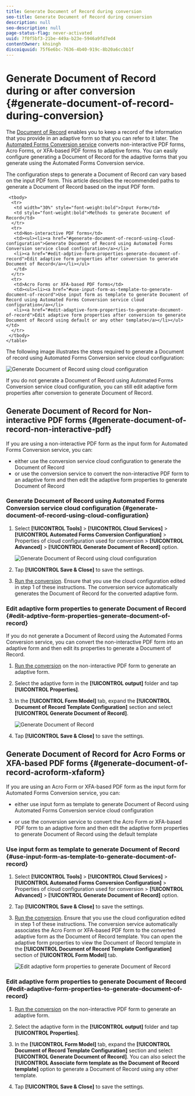 ```yaml
---
title: Generate Document of Record during conversion
seo-title: Generate Document of Record during conversion
description: null
seo-description: null
page-status-flag: never-activated
uuid: 7f0f5bf3-21be-449a-b23e-5946a9fd7ed4
contentOwner: khsingh
discoiquuid: 75f6e6bc-7636-4b40-919c-8b20a6ccbb1f
---
```


# Generate Document of Record during or after conversion {#generate-document-of-record-during-conversion}

The [Document of Record](https://helpx.adobe.com/experience-manager/6-5/forms/using/generate-document-of-record-for-non-xfa-based-adaptive-forms.html) enables you to keep a record of the information that you provide in an adaptive form so that you can refer to it later. The [Automated Forms Conversion service](../help/introduction-to-automated-form-conversion-service.md) converts non-interactive PDF forms, Acro Forms, or XFA-based PDF forms to adaptive forms. You can easily configure generating a Document of Record for the adaptive forms that you generate using the Automated Forms Conversion service.

The configuration steps to generate a Document of Record can vary based on the input PDF form. This article describes the recommended paths to generate a Document of Record based on the input PDF form.

```<table border="1" cellpadding="1" cellspacing="0" width="100%"> 
 <tbody> 
  <tr> 
   <td width="30%" style="font-weight:bold">Input Form</td> 
   <td style="font-weight:bold">Methods to generate Document of Record</td> 
  </tr> 
  <tr> 
   <td>Non-interactive PDF forms</td> 
   <td><ul><li><a href="#generate-document-of-record-using-cloud-configuration">Generate Document of Record using Automated Forms Conversion service cloud configuration</a></li>
   <li><a href="#edit-adptive-form-properties-generate-document-of-record">Edit adaptive form properties after conversion to generate Document of Record</a></li></ul>
   </td> 
  </tr> 
  <tr> 
   <td>Acro Forms or XFA-based PDF forms</td> 
   <td><ul><li><a href="#use-input-form-as-template-to-generate-document-of-record">Use input form as template to generate Document of Record using Automated Forms Conversion service cloud configuration</a></li>
   <li><a href="#edit-adaptive-form-properties-to-generate-document-of-record">Edit adaptive form properties after conversion to generate Document of Record using default or any other template</a></li></ul></td> 
  </tr>   
 </tbody> 
</table>
```

The following image illustrates the steps required to generate a Document of record using Automated Forms Conversion service cloud configuration:

![Generate Document of Record using cloud configuration](assets/generate_dor_cloud_config.gif)

If you do not generate a Document of Record using Automated Forms Conversion service cloud configuration, you can still edit adaptive form properties after conversion to generate Document of Record.

## Generate Document of Record for Non-interactive PDF forms {#generate-document-of-record-non-interactive-pdf}

If you are using a non-interactive PDF form as the input form for Automated Forms Conversion service, you can:

* either use the conversion service cloud configuration to generate the Document of Record
* or use the conversion service to convert the non-interactive PDF form to an adaptive form and then edit the adaptive form properties to generate Document of Record

### Generate Document of Record using Automated Forms Conversion service cloud configuration {#generate-document-of-record-using-cloud-configuration}

1. Select **[!UICONTROL Tools]** > **[!UICONTROL Cloud Services]** > **[!UICONTROL Automated Forms Conversion Configuration]** > Properties of cloud configuration used for conversion > **[!UICONTROL Advanced]** > **[!UICONTROL Generate Document of Record]** option.

   ![Generate Document of Record using cloud configuration](assets/generate_dor_conversion_cloud_config.png)

1. Tap **[!UICONTROL Save & Close]** to save the settings.

1. [Run the conversion](../help/convert-existing-forms-to-adaptive-forms.md). Ensure that you use the cloud configuration edited in step 1 of these instructions.
The conversion service automatically generates the Document of Record for the converted adaptive form.

### Edit adaptive form properties to generate Document of Record {#edit-adptive-form-properties-generate-document-of-record}

If you do not generate a Document of Record using the Automated Forms Conversion service, you can convert the non-interactive PDF form into an adaptive form and then edit its properties to generate a Document of Record.

1. [Run the conversion](../help/convert-existing-forms-to-adaptive-forms.md) on the non-interactive PDF form to generate an adaptive form.

1. Select the adaptive form in the **[!UICONTROL output]** folder and tap **[!UICONTROL Properties]**.

1. In the **[!UICONTROL Form Model]** tab, expand the **[!UICONTROL Document of Record Template Configuration]** section and select **[!UICONTROL Generate Document of Record]**.

   ![Generate Document of Record](assets/generate_dor_af_properties.png)

1. Tap **[!UICONTROL Save & Close]** to save the settings.

## Generate Document of Record for Acro Forms or XFA-based PDF forms {#generate-document-of-record-acroform-xfaform}

If you are using an Acro Form or XFA-based PDF form as the input form for Automated Forms Conversion service, you can:

* either use input form as template to generate Document of Record using Automated Forms Conversion service cloud configuration

* or use the conversion service to convert the Acro Form or XFA-based PDF form to an adaptive form and then edit the adaptive form properties to generate Document of Record using the default template

### Use input form as template to generate Document of Record {#use-input-form-as-template-to-generate-document-of-record}

1. Select **[!UICONTROL Tools]** > **[!UICONTROL Cloud Services]** > **[!UICONTROL Automated Forms Conversion Configuration]** > Properties of cloud configuration used for conversion > **[!UICONTROL Advanced]** > **[!UICONTROL Generate Document of Record]** option.

1. Tap **[!UICONTROL Save & Close]** to save the settings.

1. [Run the conversion](../help/convert-existing-forms-to-adaptive-forms.md). Ensure that you use the cloud configuration edited in step 1 of these instructions.
The conversion service automatically associates the Acro Form or XFA-based PDF form to the converted adaptive form as the Document of Record template.
You can open the adaptive form properties to view the Document of Record template in the **[!UICONTROL Document of Record Template Configuration]** section of **[!UICONTROL Form Model]** tab.

   ![Edit adaptive form properties to generate Document of Record](assets/generate_dor_af_properties_xdp_acro.png)

### Edit adaptive form properties to generate Document of Record {#edit-adaptive-form-properties-to-generate-document-of-record}

1. [Run the conversion](../help/convert-existing-forms-to-adaptive-forms.md) on the non-interactive PDF form to generate an adaptive form.

1. Select the adaptive form in the **[!UICONTROL output]** folder and tap **[!UICONTROL Properties]**.

1. In the **[!UICONTROL Form Model]** tab, expand the **[!UICONTROL Document of Record Template Configuration]** section and select **[!UICONTROL Generate Document of Record]**.
You can also select the **[!UICONTROL Associate form template as the Document of Record template]** option to generate a Document of Record using any other template.

1. Tap **[!UICONTROL Save & Close]** to save the settings.
